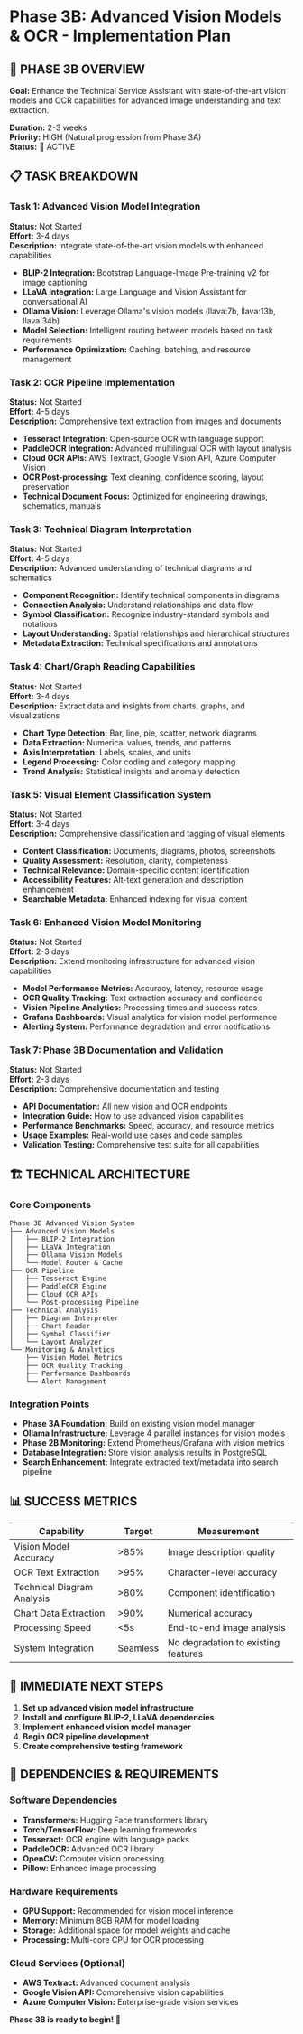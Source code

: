 # Phase 3B: Advanced Vision Models & OCR - Implementation Plan

## 🎯 PHASE 3B OVERVIEW
**Goal:** Enhance the Technical Service Assistant with state-of-the-art vision models and OCR capabilities for advanced image understanding and text extraction.

**Duration:** 2-3 weeks  
**Priority:** HIGH (Natural progression from Phase 3A)  
**Status:** 🚀 ACTIVE

## 📋 TASK BREAKDOWN

### Task 1: Advanced Vision Model Integration
**Status:** Not Started  
**Effort:** 3-4 days  
**Description:** Integrate state-of-the-art vision models with enhanced capabilities
- **BLIP-2 Integration:** Bootstrap Language-Image Pre-training v2 for image captioning
- **LLaVA Integration:** Large Language and Vision Assistant for conversational AI
- **Ollama Vision:** Leverage Ollama's vision models (llava:7b, llava:13b, llava:34b)
- **Model Selection:** Intelligent routing between models based on task requirements
- **Performance Optimization:** Caching, batching, and resource management

### Task 2: OCR Pipeline Implementation  
**Status:** Not Started  
**Effort:** 4-5 days  
**Description:** Comprehensive text extraction from images and documents
- **Tesseract Integration:** Open-source OCR with language support
- **PaddleOCR Integration:** Advanced multilingual OCR with layout analysis
- **Cloud OCR APIs:** AWS Textract, Google Vision API, Azure Computer Vision
- **OCR Post-processing:** Text cleaning, confidence scoring, layout preservation
- **Technical Document Focus:** Optimized for engineering drawings, schematics, manuals

### Task 3: Technical Diagram Interpretation
**Status:** Not Started  
**Effort:** 4-5 days  
**Description:** Advanced understanding of technical diagrams and schematics  
- **Component Recognition:** Identify technical components in diagrams
- **Connection Analysis:** Understand relationships and data flow
- **Symbol Classification:** Recognize industry-standard symbols and notations
- **Layout Understanding:** Spatial relationships and hierarchical structures
- **Metadata Extraction:** Technical specifications and annotations

### Task 4: Chart/Graph Reading Capabilities
**Status:** Not Started  
**Effort:** 3-4 days  
**Description:** Extract data and insights from charts, graphs, and visualizations
- **Chart Type Detection:** Bar, line, pie, scatter, network diagrams
- **Data Extraction:** Numerical values, trends, and patterns
- **Axis Interpretation:** Labels, scales, and units
- **Legend Processing:** Color coding and category mapping
- **Trend Analysis:** Statistical insights and anomaly detection

### Task 5: Visual Element Classification System
**Status:** Not Started  
**Effort:** 3-4 days  
**Description:** Comprehensive classification and tagging of visual elements
- **Content Classification:** Documents, diagrams, photos, screenshots
- **Quality Assessment:** Resolution, clarity, completeness
- **Technical Relevance:** Domain-specific content identification
- **Accessibility Features:** Alt-text generation and description enhancement
- **Searchable Metadata:** Enhanced indexing for visual content

### Task 6: Enhanced Vision Model Monitoring
**Status:** Not Started  
**Effort:** 2-3 days  
**Description:** Extend monitoring infrastructure for advanced vision capabilities
- **Model Performance Metrics:** Accuracy, latency, resource usage
- **OCR Quality Tracking:** Text extraction accuracy and confidence
- **Vision Pipeline Analytics:** Processing times and success rates
- **Grafana Dashboards:** Visual analytics for vision model performance
- **Alerting System:** Performance degradation and error notifications

### Task 7: Phase 3B Documentation and Validation
**Status:** Not Started  
**Effort:** 2-3 days  
**Description:** Comprehensive documentation and testing
- **API Documentation:** All new vision and OCR endpoints
- **Integration Guide:** How to use advanced vision capabilities
- **Performance Benchmarks:** Speed, accuracy, and resource metrics
- **Usage Examples:** Real-world use cases and code samples
- **Validation Testing:** Comprehensive test suite for all capabilities

## 🏗️ TECHNICAL ARCHITECTURE

### Core Components
```
Phase 3B Advanced Vision System
├── Advanced Vision Models
│   ├── BLIP-2 Integration
│   ├── LLaVA Integration  
│   ├── Ollama Vision Models
│   └── Model Router & Cache
├── OCR Pipeline
│   ├── Tesseract Engine
│   ├── PaddleOCR Engine
│   ├── Cloud OCR APIs
│   └── Post-processing Pipeline
├── Technical Analysis
│   ├── Diagram Interpreter
│   ├── Chart Reader
│   ├── Symbol Classifier
│   └── Layout Analyzer
└── Monitoring & Analytics
    ├── Vision Model Metrics
    ├── OCR Quality Tracking
    ├── Performance Dashboards
    └── Alert Management
```

### Integration Points
- **Phase 3A Foundation:** Build on existing vision model manager
- **Ollama Infrastructure:** Leverage 4 parallel instances for vision models
- **Phase 2B Monitoring:** Extend Prometheus/Grafana with vision metrics
- **Database Integration:** Store vision analysis results in PostgreSQL
- **Search Enhancement:** Integrate extracted text/metadata into search pipeline

## 📊 SUCCESS METRICS

| Capability | Target | Measurement |
|------------|--------|-------------|
| Vision Model Accuracy | >85% | Image description quality |
| OCR Text Extraction | >95% | Character-level accuracy |
| Technical Diagram Analysis | >80% | Component identification |
| Chart Data Extraction | >90% | Numerical accuracy |
| Processing Speed | <5s | End-to-end image analysis |
| System Integration | Seamless | No degradation to existing features |

## 🚀 IMMEDIATE NEXT STEPS

1. **Set up advanced vision model infrastructure**
2. **Install and configure BLIP-2, LLaVA dependencies**
3. **Implement enhanced vision model manager**
4. **Begin OCR pipeline development**
5. **Create comprehensive testing framework**

## 🔧 DEPENDENCIES & REQUIREMENTS

### Software Dependencies
- **Transformers:** Hugging Face transformers library
- **Torch/TensorFlow:** Deep learning frameworks
- **Tesseract:** OCR engine with language packs
- **PaddleOCR:** Advanced OCR library
- **OpenCV:** Computer vision processing
- **Pillow:** Enhanced image processing

### Hardware Requirements
- **GPU Support:** Recommended for vision model inference
- **Memory:** Minimum 8GB RAM for model loading
- **Storage:** Additional space for model weights and cache
- **Processing:** Multi-core CPU for OCR processing

### Cloud Services (Optional)
- **AWS Textract:** Advanced document analysis
- **Google Vision API:** Comprehensive vision capabilities
- **Azure Computer Vision:** Enterprise-grade vision services

**Phase 3B is ready to begin! 🚀**